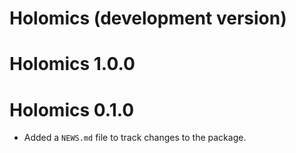 # Holomics (development version)

# Holomics 1.0.0

# Holomics 0.1.0

* Added a `NEWS.md` file to track changes to the package.
